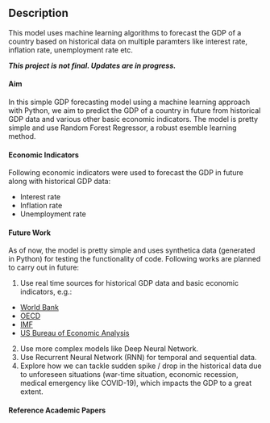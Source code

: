 ## Description
This model uses machine learning algorithms to forecast the GDP of a country based on historical data on multiple paramters like interest rate, inflation rate, unemployment rate etc.

***This project is not final. Updates are in progress.***

#### Aim
In this simple GDP forecasting model using a machine learning approach with Python, we aim to predict the GDP of a country in future from historical GDP data and various other basic economic indicators.
The model is pretty simple and use Random Forest Regressor, a robust esemble learning method.

#### Economic Indicators
Following economic indicators were used to forecast the GDP in future along with historical GDP data:
- Interest rate
- Inflation rate
- Unemployment rate

#### Future Work
As of now, the model is pretty simple and uses synthetica data (generated in Python) for testing the functionality of code. Following works are planned to carry out in future:
1. Use real time sources for historical GDP data and basic economic indicators, e.g.:
  - [World Bank](https://data.worldbank.org/)
  - [OECD](https://data-explorer.oecd.org/)
  - [IMF](https://data.imf.org/?sk=388dfa60-1d26-4ade-b505-a05a558d9a42)
  - [US Bureau of Economic Analysis](https://www.bea.gov/)

2. Use more complex models like Deep Neural Network.
3. Use Recurrent Neural Network (RNN) for temporal and sequential data.
4. Explore how we can tackle sudden spike / drop in the historical data due to unforeseen situations (war-time situation, economic recession, medical emergency like COVID-19), which impacts the GDP to a great extent.

#### Reference Academic Papers
